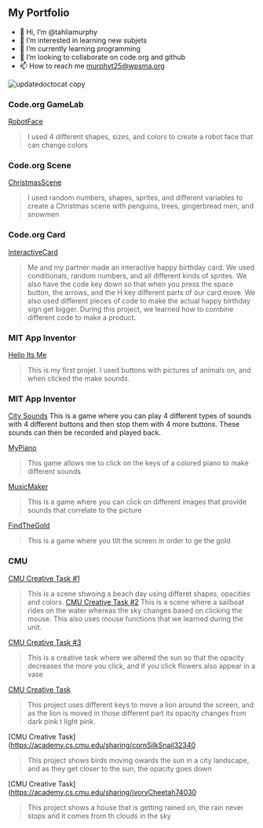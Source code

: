 ## My Portfolio
- 👋 Hi, I’m @tahliamurphy
- 👀 I’m interested in learning new subjets
- :tada: I’m currently learning programming 
- 💞️ I’m looking to collaborate on code.org and github
- 📫 How to reach me murphyt25@wpsma.org


![updatedoctocat copy](https://github.com/tahliamurphy/tahliamurphy/assets/146843527/d32ef41a-5143-464c-b458-e2e4a70965c3)
### Code.org GameLab
[RobotFace]( https://tahliamurphy.github.io/Robot/)
>I used 4 different shapes, sizes, and colors to create a robot face that can change colors 
### Code.org Scene
[ChristmasScene](https://studio.code.org/projects/gamelab/SrEECsy168MHkuKZjo2IrUDnHRigl40-JI9niJ2Os5g)
 >I used random numbers, shapes, sprites, and different variables to create a Christmas scene with penguins, trees, gingerbread men, and snowmen
### Code.org Card
[InteractiveCard](https://studio.code.org/projects/gamelab/Vo0KUX6q_fi51u6RBtnpXRGNUtospT9MC54LAFhna8U)
>Me and my partner made an interactive happy birthday card. We used conditionals, random numbers, and all different kinds of sprites. We also have the code key down so that when you press the space button, the arrows, and the H key different parts of our card move. We also used different pieces of code to make the actual happy birthday sign get bigger. During this project, we learned how to combine different code to make a product.
### MIT App Inventor
[Hello Its Me](https://gallery.appinventor.mit.edu/?galleryid=16efdc58-2847-4eaf-9a8a-a73b35134189)
>This is my first projet. I used buttons with pictures of animals on, and when clicked the make sounds.
### MIT App Inventor
[City Sounds](https://gallery.appinventor.mit.edu/?galleryid=16efdc58-2847-4eaf-9a8a-a73b35134189)
This is a game where you can play 4 different types of sounds with 4 different buttons and then stop them with 4 more buttons. These sounds can then be recorded and played back.


[MyPiano](  https://gallery.appinventor.mit.edu/?galleryid=edcd5610-73df-41f8-8504-7f8dd085bc06)
>This game allows me to click on the keys of a colored piano to make different sounds


[MusicMaker](  https://gallery.appinventor.mit.edu/?galleryid=da15fc49-36af-47cc-859d-2348d05ce96e)
>This is a game where you can click on different images that provide sounds that correlate to the picture


[FindTheGold](  https://gallery.appinventor.mit.edu/?galleryid=e1511dee-4081-4b72-b758-642af2859ea3)
>This is a game where you tilt the screen in order to ge the gold
### CMU
[CMU Creative Task #1](https://academy.cs.cmu.edu/sharing/orangeSquirrel2478)
>This is a scene shwoing a beach day using differet shapes, opacities and colors.
[CMU Creative Task #2](https://academy.cs.cmu.edu/sharing/antiqueWhiteEagle3373)
>This is a scene where a sailboat rides on the water whereas the sky changes based on clicking the mouse. This also uses mouse functions that we learned during the unit.


[CMU Creative Task #3](https://academy.cs.cmu.edu/sharing/blanchedAlmondDog9620)
>This is a creative task where we altered the sun so that the opacity decreases the more you click, and if you click flowers also appear in a vase



[CMU Creative Task](https://academy.cs.cmu.edu/sharing/papayaWhipBird8638)
>This project uses different keys to move a lion around the screen, and as the lion is moved in those different part its opacity changes from dark pink t light pink.




[CMU Creative Task](https://academy.cs.cmu.edu/sharing/cornSilkSnail32340
> This project shows birds moving owards the sun in a city landscape, and as they get closer to the sun, the opacity goes down



[CMU Creative Task](https://academy.cs.cmu.edu/sharing/ivoryCheetah74030
> This project shows a house that is getting rained on, the rain never stops and it comes from th clouds in the sky
